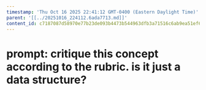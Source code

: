 ```yaml
---
timestamp: 'Thu Oct 16 2025 22:41:12 GMT-0400 (Eastern Daylight Time)'
parent: '[[../20251016_224112.6ada7713.md]]'
content_id: c7187087d58970e77b23de093b4473b544963dfb3a71516c6ab9ea51ef69b41a
---
```


# prompt: critique this concept according to the rubric. is it just a data structure?

